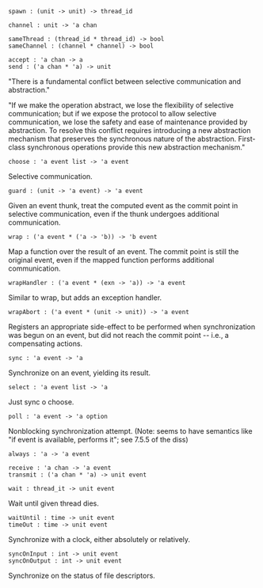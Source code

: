     spawn : (unit -> unit) -> thread_id

    channel : unit -> 'a chan

    sameThread : (thread_id * thread_id) -> bool
    sameChannel : (channel * channel) -> bool

    accept : 'a chan -> a
    send : ('a chan * 'a) -> unit

"There is a fundamental conflict between selective communication and
abstraction."

"If we make the operation abstract, we lose the flexibility of
selective communication; but if we expose the protocol to allow
selective communication, we lose the safety and ease of maintenance
provided by abstraction.  To resolve this conflict requires
introducing a new abstraction mechanism that preserves the synchronous
nature of the abstraction.  First-class synchronous operations provide
this new abstraction mechanism."

    choose : 'a event list -> 'a event

Selective communication.

    guard : (unit -> 'a event) -> 'a event

Given an event thunk, treat the computed event as the commit point in
selective communication, even if the thunk undergoes additional
communication.  

    wrap : ('a event * ('a -> 'b)) -> 'b event

Map a function over the result of an event.  The commit point is still
the original event, even if the mapped function performs additional
communication.

    wrapHandler : ('a event * (exn -> 'a)) -> 'a event

Similar to wrap, but adds an exception handler.

    wrapAbort : ('a event * (unit -> unit)) -> 'a event

Registers an appropriate side-effect to be performed when
synchronization was begun on an event, but did not reach the commit
point -- i.e., a compensating actions.

    sync : 'a event -> 'a

Synchronize on an event, yielding its result.

    select : 'a event list -> 'a

Just sync o choose.

    poll : 'a event -> 'a option

Nonblocking synchronization attempt.  (Note: seems to have semantics
like "if event is available, performs it"; see 7.5.5 of the diss)

    always : 'a -> 'a event

    receive : 'a chan -> 'a event
    transmit : ('a chan * 'a) -> unit event

    wait : thread_it -> unit event

Wait until given thread dies.

    waitUntil : time -> unit event
    timeOut : time -> unit event

Synchronize with a clock, either absolutely or relatively.

    syncOnInput : int -> unit event
    syncOnOutput : int -> unit event

Synchronize on the status of file descriptors.

